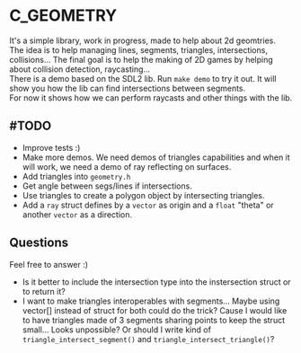 # C_GEOMETRY

It's a simple library, work in progress, made to help about 2d geomtries.
<br>
The idea is to help managing lines, segments, triangles, intersections, collisions... The final goal is to help the making of 2D games by helping about collision detection, raycasting...
<br>
There is a demo based on the SDL2 lib. Run `make demo` to try it out. It will show you how the lib can find intersections between segments.
<br>
For now it shows how we can perform raycasts and other things with the lib.
<br>
## #TODO
* Improve tests :)
* Make more demos. We need demos of triangles capabilities and when it will work, we need a demo of ray reflecting on surfaces.
* Add triangles into `geometry.h`
* Get angle between segs/lines if intersections.
* Use triangles to create a polygon object by intersecting triangles.
* Add a `ray` struct defines by a `vector` as origin and a `float` "theta" or another `vector` as a direction.

## Questions
Feel free to answer :)
* Is it better to include the intersection type into the instersection struct or to return it?
* I want to make triangles interoperables with segments... Maybe using vector[] instead of struct for both could do the trick? Cause I would like to have triangles made of 3 segments sharing points to keep the struct small... Looks unpossible? Or should I write kind of `triangle_intersect_segment()` and `triangle_intersect_triangle()`?
